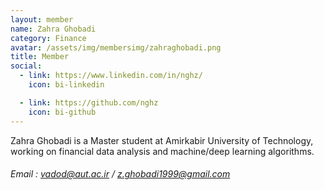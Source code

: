 ```yaml
---
layout: member
name: Zahra Ghobadi
category: Finance
avatar: /assets/img/membersimg/zahraghobadi.png
title: Member
social:
  - link: https://www.linkedin.com/in/nghz/
    icon: bi-linkedin

  - link: https://github.com/nghz
    icon: bi-github
---
```


Zahra Ghobadi is a Master student at Amirkabir University of Technology, working on financial data analysis and machine/deep learning algorithms.

###### Email : vadod@aut.ac.ir / z.ghobadi1999@gmail.com
